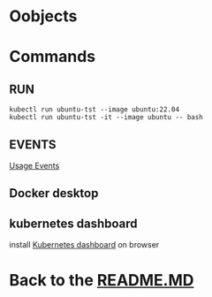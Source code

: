 # Oobjects

# Commands

## RUN

```shell
kubectl run ubuntu-tst --image ubuntu:22.04
kubectl run ubuntu-tst -it --image ubuntu -- bash
```

## EVENTS

[Usage Events][events]

## Docker desktop

## kubernetes dashboard

install [Kubernetes dashboard][kube_dashboard] on browser

# Back to the [README.MD][readme]

[readme]:<../README.MD>

[events]:<./EVENTS.MD>

[kube_dashboard]:<./kubernetes/docker-desktop/README.MD>
